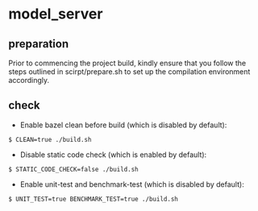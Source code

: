 # model_server

## preparation

Prior to commencing the project build, kindly ensure that you follow the steps outlined in scirpt/prepare.sh to set up the compilation environment accordingly.

## check

* Enable bazel clean before build (which is disabled by default):
```shell
$ CLEAN=true ./build.sh
```

* Disable static code check (which is enabled by default):
```shell
$ STATIC_CODE_CHECK=false ./build.sh
```

* Enable unit-test and benchmark-test (which is disabled by default):
```shell
$ UNIT_TEST=true BENCHMARK_TEST=true ./build.sh
```

